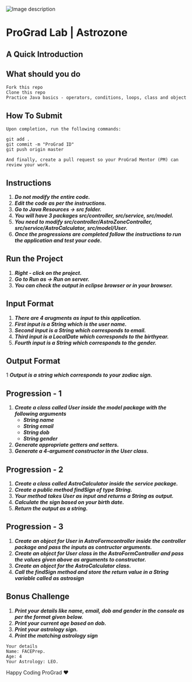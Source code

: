 ![Image description](https://i1.faceprep.in/ProGrad/face-logo-resized.png)

# ProGrad Lab | Astrozone

## A Quick Introduction



## What should you do
```
Fork this repo
Clone this repo
Practice Java basics - operators, conditions, loops, class and object
```

## How To Submit
```
Upon completion, run the following commands:

git add .
git commit -m "ProGrad ID"
git push origin master

And finally, create a pull request so your ProGrad Mentor (PM) can review your work.
```

## Instructions

1. ***Do not modify the entire code.***
2. ***Edit the code as per the instructions.***
3. ***Go to Java Resources -> src folder.***
4. ***You will have 3 packages src/controller, src/service, src/model.***
5. ***You need to modify src/controller/AstroZoneController, src/service/AstroCalculator, src/model/User.***
6. ***Once the progressions are completed follow the instructions to run the application and test your code.***
 
## Run the Project
1. ***Right - click on the project.***
2. ***Go to Run as -> Run on server.***
3. ***You can check the output in eclipse browser or in your browser.***

## Input Format
1. ***There are 4 arugments as input to this application.***
2. ***First input is a String which is the user name.***
3. ***Second input is a String which corresponds to email.***
4. ***Third input is a LocalDate which corresponds to the birthyear.***
5. ***Fourth input is a String which corresponds to the gender.***

## Output Format
1 ***Output is a string which corresponds to your zodiac sign.***


## Progression - 1 
1. ***Create a class called User inside the model package with the following arguments***
   - ***String name***
   - ***String email***
   - ***String dob***
   - ***String gender***
2. ***Generate appropriate getters and setters.***
3. ***Generate a 4-argument constructor in the User class.***

## Progression - 2
1. ***Create a class called AstroCalculator inside the service package.***
2. ***Create a public method findSign of type String.***
3. ***Your method takes User as input and returns a String as output.***
3. ***Calculate the sign based on your birth date.***
5. ***Return the output as a string.***

## Progression - 3
1. ***Create an object for User in AstroFormcontroller inside the controller package and pass the inputs as contructor arguments.***
2. ***Create an object for User class in the AstroFormController and pass the values given above as arguments to constructor.***
3. ***Create an object for the AstroCalculator class.***
4. ***Call the findSign method and store the return value in a String variable called as astrosign***

## Bonus Challenge
1. ***Print your details like name, email, dob and gender in the console as per the format given below.***
2. ***Print your current age based on dob.***
3. ***Print your astrology sign.***
4. ***Print the matching astrology sign***
```
Your details
Name: FACEPrep.
Age: 4
Your Astrology: LEO.
```
Happy Coding ProGrad ❤️


